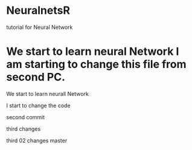 # NeuralnetsR
tutorial for Neural Network

We start to learn neural Network
I am starting to change this file from second PC.
=======

We start to learn neurall Network

I start to change the code

second commit

third changes

third 02 changes
 master
